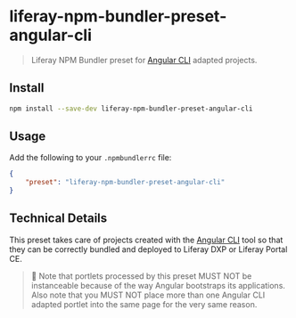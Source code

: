 # liferay-npm-bundler-preset-angular-cli

> Liferay NPM Bundler preset for [Angular CLI](https://cli.angular.io/) adapted
> projects.

## Install

```sh
npm install --save-dev liferay-npm-bundler-preset-angular-cli
```

## Usage

Add the following to your `.npmbundlerrc` file:

```json
{
	"preset": "liferay-npm-bundler-preset-angular-cli"
}
```

## Technical Details

This preset takes care of projects created with the
[Angular CLI](https://cli.angular.io/) tool so that they can be correctly
bundled and deployed to Liferay DXP or Liferay Portal CE.

> 👀 Note that portlets processed by this preset MUST NOT be instanceable
> because of the way Angular bootstraps its applications. Also note that you
> MUST NOT place more than one Angular CLI adapted portlet into the same page
> for the very same reason.

